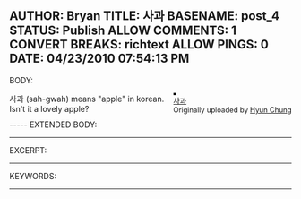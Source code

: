 AUTHOR: Bryan
TITLE: 사과
BASENAME: post_4
STATUS: Publish
ALLOW COMMENTS: 1
CONVERT BREAKS: richtext
ALLOW PINGS: 0
DATE: 04/23/2010 07:54:13 PM
-----
BODY:

<div style="float: right; margin-left: 10px; margin-bottom: 10px;">
<a href="http://www.flickr.com/photos/gusv0411/4544693372/" title="photo sharing"><img src="http://farm5.static.flickr.com/4016/4544693372_3d37ae9858_m.jpg" alt="" style="border: solid 2px #000000;" /></a>
<br />
<span style="font-size: 0.9em; margin-top: 0px;">
<a href="http://www.flickr.com/photos/gusv0411/4544693372/">사과</a>
<br />
Originally uploaded by <a href="http://www.flickr.com/people/gusv0411/">Hyun Chung</a>
</span>
</div>
사과 (sah-gwah) means "apple" in korean. Isn't it a lovely apple?
<br clear="all" />
-----
EXTENDED BODY:

-----
EXCERPT:

-----
KEYWORDS:

-----


